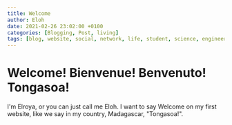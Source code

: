 ```yaml
---
title: Welcome
author: Eloh
date: 2021-02-26 23:02:00 +0100
categories: [Blogging, Post, living]
tags: [blog, website, social, network, life, student, science, engineering, trip]
---
```

# Welcome! Bienvenue! Benvenuto! Tongasoa!
I'm Elroya, or you can just call me Eloh. I want to say Welcome on my first website, like we say in my country, Madagascar, "Tongasoa!".
